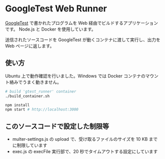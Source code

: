 # GoogleTest Web Runner

[GoogleTest](https://github.com/google/googletest) で書かれたプログラムを Web 経由でビルドするアプリケーションです。
Node.js と Docker を使用しています。

送信されたソースコードを GoogleTest が動くコンテナに渡して実行し、出力を Web ページに返します。

## 使い方

Ubuntu 上で動作確認を行いました。Windows では Docker コンテナのマウント絡みでうまく動きません。

```sh
# build 'gtest_runner' container
./build_container.sh

npm install
npm start # http://localhost:3000
```

## このソースコードで設定した制限等

- multer-settings.js の upload で、受け取るファイルのサイズを 10 KB までに制限しています
- exec.js の execFile 実行部で、20 秒でタイムアウトする設定にしています
